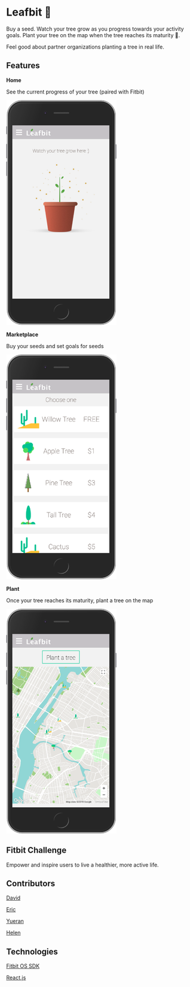 # Leafbit :seedling:

Buy a seed. Watch your tree grow as you progress towards your activity goals. Plant your tree on the map when the tree reaches its maturity :deciduous_tree:. 

Feel good about partner organizations planting a tree in real life. 

## Features 

**Home**

See the current progress of your tree (paired with Fitbit)

<img src="./assets/leafbit-home-iphone6.png" height="600" alt="Home"> 

**Marketplace**

Buy your seeds and set goals for seeds

<img src="./assets/leafbit-marketplace-iphone6.png" height="600" alt="Home">

**Plant** 

Once your tree reaches its maturity, plant a tree on the map 

<img src="./assets/leafbit-map-iphone6.png" height="600" alt="Home">

## Fitbit Challenge

Empower and inspire users to live a healthier, more active life. 

## Contributors 

[David](https://github.com/davidyshin)

[Eric](https://github.com/husheric)

[Yueran]()

[Helen](https://github.com/helencho)

## Technologies

[Fitbit OS SDK](https://dev.fitbit.com/)

[React.js](https://reactjs.org/)